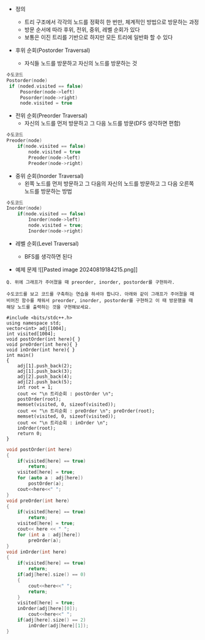 - 정의
	- 트리 구조에서 각각의 노드를 정확히 한 번만, 체계적인 방법으로 방문하는 과정
	- 방문 순서에 따라 후위, 전위, 중위, 레벨 순회가 있다
	- 보통은 이진 트리를 기반으로 하지만 모든 트리에 일반화 할 수 있다

- 후위 순회(Postorder Traversal)
	- 자식들 노드를 방문하고 자신의 노드를 방문하는 것
```C++
수도코드
Postorder(node)
 if (noded.visited == false)
	 Posorder(node->left)
	 Posorder(node->right)
	 node.visited = true
```

- 전위 순회(Preorder Traversal)
	- 자신의 노드를 먼저 방문하고 그 다음 노드를 방문(DFS 생각하면 편함)
```C++
수도코드
Preoder(node)
	if(node.visited == false)
		node.visited = true
		Preoder(node->left)
		Preoder(node->right)
```

- 중위 순회(Inorder Traversal)
	- 왼쪽 노드를 먼저 방문하고 그 다음의 자신의 노드를 방문하고 그 다음 오른쪽 노드를 방문하는 방법
```C++
수도코드
Inorder(node)
	if(node.visited == false)
		Inorder(node->left)
		node.visited = true;
		Inorder(node->right)
```

- 레벨 순회(Level Traversal)
	- BFS를 생각하면 된다

- 예제 문제                                                                                     ![[Pasted image 20240819184215.png]]
```
Q. 위에 그래프가 주어졌을 때 preorder, inorder, postorder를 구현하라.

수도코드를 보고 코드를 구축하는 연습을 하셔야 합니다. 아래와 같이 그래프가 주어졌을 때 비어진 함수를 채워서 preorder, inorder, postorder를 구현하고 이 때 방문했을 때 해당 노드를 출력하는 것을 구현해보세요.
​
#include <bits/stdc++.h>
using namespace std;
vector<int> adj[1004];
int visited[1004];
void postOrder(int here){ }
void preOrder(int here){ }
void inOrder(int here){ }
int main()
{ 
	adj[1].push_back(2); 
	adj[1].push_back(3); 
	adj[2].push_back(4); 
	adj[2].push_back(5); 
	int root = 1; 
	cout << "\n 트리순회 : postOrder \n";
	postOrder(root);
	memset(visited, 0, sizeof(visited));
	cout << "\n 트리순회 : preOrder \n"; preOrder(root);
	memset(visited, 0, sizeof(visited));
	cout << "\n 트리순회 : inOrder \n";
	inOrder(root);
	return 0; 
}
```
```C++
void postOrder(int here)
{
    if(visited[here] == true)
        return;
    visited[here] = true;
    for (auto a : adj[here])
        postOrder(a);
    cout<<here<<" ";
}
void preOrder(int here)
{
    if(visited[here] == true)
        return;
    visited[here] = true;
    cout<< here << " ";
    for (int a : adj[here])
        preOrder(a);
}
void inOrder(int here)
{
    if(visited[here] == true)
        return;
    if(adj[here].size() == 0)
    {
        cout<<here<<" ";
        return;
    }
    visited[here] = true;
    inOrder(adj[here][0]);
        cout<<here<<" ";
    if(adj[here].size() == 2)
        inOrder(adj[here][1]);
}
```